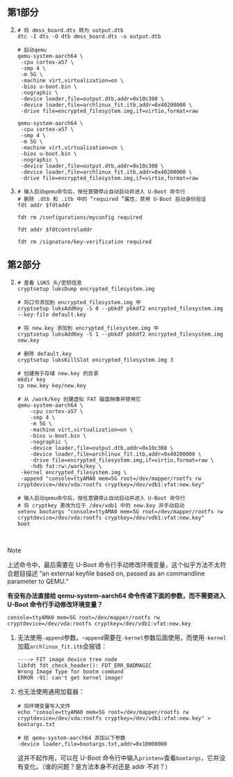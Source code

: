 ## 第1部分

2. ```shell
   # 将 dmss_board.dts 转为 output.dtb
   dtc -I dts -O dtb dmss_board.dts -o output.dtb
   
   # 启动qemu
   qemu-system-aarch64 \
   	-cpu cortex-a57 \
   	-smp 4 \
   	-m 5G \
   	-machine virt,virtualization=on \
   	-bios u-boot.bin \
   	-nographic \
   	-device loader,file=output.dtb,addr=0x10c308 \
   	-device loader,file=archlinux_fit.itb,addr=0x40200000 \
   	-drive file=encrypted_filesystem.img,if=virtio,format=raw
   	
   qemu-system-aarch64 \
   	-cpu cortex-a57 \
   	-smp 4 \
   	-m 5G \
   	-machine virt,virtualization=on \
   	-bios u-boot.bin \
   	-nographic \
   	-device loader,file=output.dtb,addr=0x10c308 \
   	-device loader,file=archlinux_fit.itb,addr=0x40200000 \
   	-drive file=encrypted_filesystem.img,if=virtio,format=raw
   ```
   
3. ```shell
   # 输入启动qemu命令后，按任意键停止自动启动并进入 U-Boot 命令行
   # 删除 .dtb 和 .itb 中的 “required ”属性，禁用 U-Boot 启动身份验证
   fdt addr $fdtaddr
   
   fdt rm /configurations/myconfig required
   
   fdt addr $fdtcontroladdr
   
   fdt rm /signature/key-verification required
   ```

## 第2部分

2. ```shell
   # 查看 LUKS 头/密钥信息
   cryptsetup luksDump encrypted_filesystem.img
   
   # 将口令添加到 encrypted_filesystem.img 中
   cryptsetup luksAddKey -S 0 --pbkdf pbkdf2 encrypted_filesystem.img --key-file default.key
   
   # 将 new.key 添加到 encrypted_filesystem.img 中
   cryptsetup luksAddKey -S 1 --pbkdf pbkdf2 encrypted_filesystem.img new.key
   
   # 删除 default.key
   cryptsetup luksKillSlot encrypted_filesystem.img 3
   
   # 创建用于存储 new.key 的目录
   mkdir key
   cp new.key key/new.key
   
   # 从 /work/key 创建虚拟 FAT 磁盘映像并使用它
   qemu-system-aarch64 \
       -cpu cortex-a57 \
       -smp 4 \
       -m 5G \
       -machine virt,virtualization=on \
       -bios u-boot.bin \
       -nographic \
       -device loader,file=output.dtb,addr=0x10c308 \
       -device loader,file=archlinux_fit.itb,addr=0x40200000 \
       -drive file=encrypted_filesystem.img,if=virtio,format=raw \
       -hdb fat:rw:/work/key \
   	-kernel encrypted_filesystem.img \
   	-append "console=ttyAMA0 mem=5G root=/dev/mapper/rootfs rw cryptdevice=/dev/vda:rootfs cryptkey=/dev/vdb1:vfat:new.key"
   	
   # 输入启动qemu命令后，按任意键停止自动启动并进入 U-Boot 命令行
   # 将 cryptkey 更改为位于 /dev/vdb1 中的 new.key 并手动启动
   setenv bootargs "console=ttyAMA0 mem=5G root=/dev/mapper/rootfs rw cryptdevice=/dev/vda:rootfs cryptkey=/dev/vdb1:vfat:new.key"
   boot
   ```

​	

> [!NOTE]
>
> 上述命令中，最后需要在 U-Boot 命令行手动修改环境变量，这个似乎方法不太符合题目描述 ”an external keyfile based on, passed as an commandline parameter to QEMU.“
>
> **有没有办法直接给 qemu-system-aarch64 命令传递下面的参数，而不需要进入 U-Boot 命令行手动修改环境变量？**
>
> ```shell
> console=ttyAMA0 mem=5G root=/dev/mapper/rootfs rw cryptdevice=/dev/vda:rootfs cryptkey=/dev/vdb1:vfat:new.key
> ```
>
> 1. 无法使用`-append`参数。-`append`需要在`-kernel`参数后面使用，而使用`-kernel`加载`archlinux_fit.itb`会报错：
>
>    ```
>    ----> FIT image device tree node
>    libfdt fdt_check_header(): FDT_ERR_BADMAGIC
>    Wrong Image Type for bootm command
>    ERROR -91: can't get kernel image!
>    ```
>
> 2. 也无法使用通用加载器：
>
>    ```shell
>    # 将环境变量写入文件
>    echo "console=ttyAMA0 mem=5G root=/dev/mapper/rootfs rw cryptdevice=/dev/vda:rootfs cryptkey=/dev/vdb1:vfat:new.key" > bootargs.txt
>       
>    # 给 qemu-system-aarch64 添加以下参数
>    -device loader,file=bootargs.txt,addr=0x10000000
>    ```
>
>    这并不起作用，可以在 U-Boot 命令行中输入`printenv`查看`bootargs`，它并没有变化。（谁的问题？是方法本身不对还是 addr 不对？）
